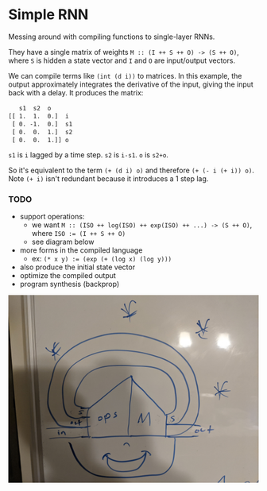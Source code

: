 # Simple RNN

Messing around with compiling functions to single-layer RNNs.

They have a single matrix of weights `M :: (I ++ S ++ O) -> (S ++ O)`, where `S` is hidden a state vector and `I` and `O` are input/output vectors.

We can compile terms like `(int (d i))` to matrices. In this example, the output approximately integrates the derivative of the input, giving the input back with a delay. It produces the matrix:

```
   s1  s2  o
[[ 1.  1.  0.]  i
 [ 0. -1.  0.]  s1
 [ 0.  0.  1.]  s2
 [ 0.  0.  1.]] o
```

`s1` is `i` lagged by a time step.
`s2` is `i-s1`.
`o`  is `s2+o`.

So it's equivalent to the term `(+ (d i) o)` and therefore `(+ (- i (+ i)) o)`. Note `(+ i)` isn't redundant because it introduces a 1 step lag.

### TODO

- support operations: 
    - we want `M :: (ISO ++ log(ISO) ++ exp(ISO) ++ ...) -> (S ++ O)`, where `ISO := (I ++ S ++ O)`
    - see diagram below
- more forms in the compiled language
    - ex: `(* x y) := (exp (+ (log x) (log y)))`
- also produce the initial state vector
- optimize the compiled output
- program synthesis (backprop)


![Simple RNN with operations diagram](pics/diagram.jpg)




